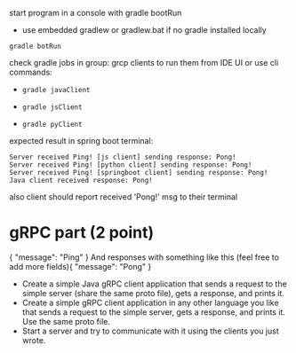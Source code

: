 
start program in a console with gradle bootRun
* use embedded gradlew or gradlew.bat if no gradle installed locally
```
gradle botRun
```

check gradle jobs in group: grcp clients to run them from IDE UI or use cli commands:
* ```
  gradle javaClient
  ```
* ```
  gradle jsClient
  ```
* ```
  gradle pyClient
  ```

expected result in spring boot terminal:
```angular2html
Server received Ping! [js client] sending response: Pong!
Server received Ping! [python client] sending response: Pong!
Server received Ping! [springboot client] sending response: Pong!
Java client received response: Pong!
```

also client should report received 'Pong!' msg to their terminal

# gRPC part (2 point)
{ "message": "Ping" } And responses with something like this (feel free to add more fields){ "message": "Pong" }

* Create a simple Java gRPC client application that sends a request to the simple server (share the same proto file), gets a response, and prints it.
* Create a simple gRPC client application in any other language you like that sends a request to the simple server, gets a
  response, and prints it. Use the same proto file.
* Start a server and try to communicate with it using the clients you just wrote.

